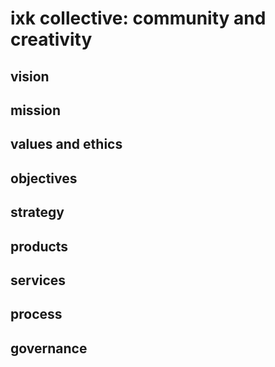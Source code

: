 # ixk collective: community and creativity

## vision

## mission

## values and ethics

## objectives

## strategy

## products

## services

## process

## governance



